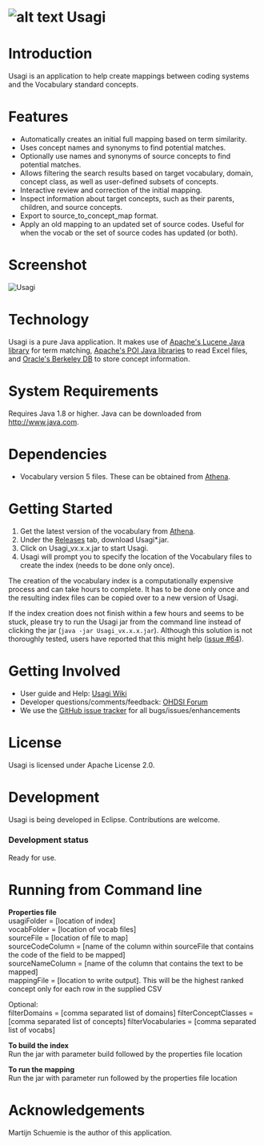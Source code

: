 ![alt text](https://github.com/OHDSI/Usagi/blob/master/src/org/ohdsi/usagi/ui/Usagi64.png) Usagi
===========

Introduction
========
Usagi is an application to help create mappings between coding systems and the Vocabulary standard concepts. 

Features
========
- Automatically creates an initial full mapping based on term similarity.
- Uses concept names and synonyms to find potential matches.
- Optionally use names and synonyms of source concepts to find potential matches.
- Allows filtering the search results based on target vocabulary, domain, concept class, as well as user-defined subsets of concepts.
- Interactive review and correction of the initial mapping.
- Inspect information about target concepts, such as their parents, children, and source concepts.
- Export to source_to_concept_map format.
- Apply an old mapping to an updated set of source codes. Useful for when the vocab or the set of source codes has updated (or both).

Screenshot
===========
<img src="https://github.com/OHDSI/Usagi/blob/master/man/Screenshot.png" alt="Usagi" title="Usagi" />

Technology
============
Usagi is a pure Java application. It makes use of [Apache's Lucene Java library](http://lucene.apache.org/) for term matching, [Apache's POI Java libraries](http://poi.apache.org/) to read Excel files, and [Oracle's Berkeley DB](http://www.oracle.com/technetwork/database/database-technologies/berkeleydb/overview/index.html) to store concept information.

System Requirements
============
Requires Java 1.8 or higher. Java can be downloaded from <a href="http://www.java.com" target="_blank">http://www.java.com</a>.

Dependencies
============
 * Vocabulary version 5 files. These can be obtained from [Athena](http://athena.ohdsi.org).

Getting Started
===============
1. Get the latest version of the vocabulary from [Athena](http://athena.ohdsi.org).
2. Under the [Releases](https://github.com/OHDSI/Usagi/releases) tab, download Usagi*.jar.
3. Click on Usagi_vx.x.x.jar to start Usagi.
4. Usagi will prompt you to specify the location of the Vocabulary files to create the index (needs to be done only once).

The creation of the vocabulary index is a computationally expensive process and can take hours to complete. 
It has to be done only once and the resulting index files can be copied over to a new version of Usagi.

If the index creation does not finish within a few hours and seems to be stuck, please try to run the Usagi jar from the command line instead of clicking the jar (`java -jar Usagi_vx.x.x.jar`). Although this solution is not thoroughly tested, users have reported that this might help ([issue #64](https://github.com/OHDSI/Usagi/issues/64)).

Getting Involved
=============
* User guide and Help: <a href="http://www.ohdsi.org/web/wiki/doku.php?id=documentation:software:usagi">Usagi Wiki</a>
* Developer questions/comments/feedback: <a href="http://forums.ohdsi.org/c/developers">OHDSI Forum</a>
* We use the <a href="../../issues">GitHub issue tracker</a> for all bugs/issues/enhancements

License
=======
Usagi is licensed under Apache License 2.0.

Development
===========
Usagi is being developed in Eclipse. Contributions are welcome.
### Development status
Ready for use.

Running from Command line
================
<b>Properties file</b> <br/>
usagiFolder = [location of index] <br/>
vocabFolder = [location of vocab files] <br/>
sourceFile = [location of file to map] <br/>
sourceCodeColumn = [name of the column within sourceFile that contains the code of the field to be mapped]<br/>
sourceNameColumn = [name of the column that contains the text to be mapped]<br/>
mappingFile = [location to write output]. This will be the highest ranked concept only for each row in the supplied CSV<br/>

Optional: <br/>
filterDomains = [comma separated list of domains]
filterConceptClasses = [comma separated list of concepts]
filterVocabularies = [comma separated list of vocabs]

<b>To build the index </b> <br/>
Run the jar with parameter build followed by the properties file location

<b>To run the mapping</b> <br/>
Run the jar with parameter run followed by the properties file location


Acknowledgements
================
Martijn Schuemie is the author of this application.
